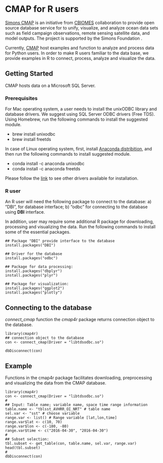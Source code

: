 # CMAP for R users

[Simons CMAP](https://cmap.readthedocs.io/en/latest/index.html) is an initiative from [CBIOMES](https://cbiomes.org/) collaboration to provide open source database service for to unify, visualize, and analyze ocean data sets such as field campaign observations, remote sensing satellite data, and model outputs. The project is supported by the Simons Foundation .

Currently, [CMAP](https://cmap.readthedocs.io/en/latest/index.html) host examples and function to analyze and process data for Python users. In order to make R users familiar to the data base, we provide examples in R to connect, process, analyze and visualize the data.


## Getting Started

CMAP hosts data on a Microsoft SQL Server. 

### Prerequisites

For  Mac operating system, a user needs to install the unixODBC library and database drivers. We suggest using SQL Server ODBC drivers (Free TDS). Using Homebrew, run the following commands to install the suggested module.


-   brew install unixodbc
-   brew install freetds

In case of Linux operating system, first, install [Anaconda
distribition](https://www.anaconda.com/distribution/#linux), and then
run the following commands to install suggested module.

-   conda install -c anaconda unixodbc
-   conda install -c anaconda freetds

Please follow the [link](https://db.rstudio.com/best-practices/drivers/)
to see other drivers available for installation.


### R user
An R user will need the following package to connect to the database: a) “DBI”, for database interface; b) “odbc” for connecting to the database using **DBI** interface.

In addition, user may require some additional R package for downloading, processing and visualizing the data. Run the following commands to install some of the essential packages.


```
## Package "DBI" provide interface to the database
install.packages("DBI")

## Driver for the database
install.packages("odbc")

## Package for data processing:
install.packages("dbplyr")  
install.packages("plyr")

## Package for visualization:
install.packages("ggplot2")
install.packages("plotly")

```


## Connecting to the database

*connect_cmap* function the *cmap4r* package returns connection object to the database. 

```
library(cmap4r)
## connection object to the database
con <- connect_cmap(Driver = "libtdsodbc.so")

dbDisconnect(con)
```


## Example 
Functions in the cmap4r package facilitates downloading, preprocessing and visualizing the data from the CMAP database. 

```
library(cmap4r)
con <- connect_cmap(Driver = "libtdsodbc.so")
#
## Input: Table name; variable name, space time range information
table.name <- "tblsst_AVHRR_OI_NRT" # table name
sel.var <- "sst" # choose variable
range.var <- list() # Range variable [lat,lon,time]
range.var$lat <- c(10, 70)
range.var$lon <- c(-180, -80)
range.var$time <- c("2016-04-30", "2016-04-30")
#
## Subset selection:
tbl.subset <- get_table(con, table.name, sel.var, range.var)
head(tbl.subset)
#
dbDisconnect(con)
```

